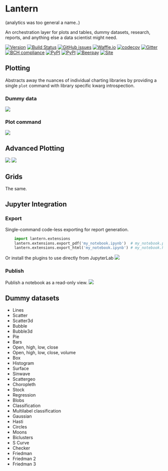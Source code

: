 # Lantern
(analytics was too general a name..)

An orchestration layer for plots and tables, dummy datasets, research, reports, and anything else a data scientist might need.

[![Version](https://img.shields.io/badge/version-0.0.10-lightgrey.svg)](https://img.shields.io/badge/version-0.0.10-lightgrey.svg)
[![Build Status](https://travis-ci.org/timkpaine/lantern.svg?branch=master)](https://travis-ci.org/timkpaine/lantern)
[![GitHub issues](https://img.shields.io/github/issues/timkpaine/lantern.svg)]()
[![Waffle.io](https://badge.waffle.io/timkpaine/lantern.svg?label=ready&title=Ready)](http://waffle.io/timkpaine/lantern)
[![codecov](https://codecov.io/gh/timkpaine/lantern/branch/master/graph/badge.svg)](https://codecov.io/gh/timkpaine/lantern)
[![Gitter](https://img.shields.io/gitter/room/nwjs/nw.js.svg)](https://gitter.im/pylantern/Lobby)
[![BCH compliance](https://bettercodehub.com/edge/badge/timkpaine/lantern?branch=master)](https://bettercodehub.com/)
[![PyPI](https://img.shields.io/pypi/v/pylantern.svg)]()
[![PyPI](https://img.shields.io/pypi/l/pylantern.svg)]()
[![Beerpay](https://beerpay.io/timkpaine/lantern/badge.svg?style=flat)](https://beerpay.io/timkpaine/lantern)
[![Site](https://img.shields.io/badge/Site--grey.svg?colorB=FFFFFF)](http://paine.nyc/lantern)

## Plotting
Abstracts away the nuances of individual charting libraries by providing a single `plot` command with library specific kwarg introspection.

### Dummy data
![](https://raw.githubusercontent.com/timkpaine/lantern/master/docs/preview.gif)

### Plot command
![](https://raw.githubusercontent.com/timkpaine/lantern/master/docs/preview2.gif)

## Advanced Plotting
![](https://raw.githubusercontent.com/timkpaine/lantern/master/docs/plot2.png)
![](https://raw.githubusercontent.com/timkpaine/lantern/master/docs/plot1.png)

## Grids
The same.

## Jupyter Integration
### Export
Single-command code-less exporting for report generation.
```python
    import lantern.extensions
    lantern.extensions.export_pdf('my_notebook.ipynb')  # my_notebook.pdf
    lantern.extensions.export_html('my_notebook.ipynb') # my_notebook.html
```
Or install the plugins to use directly from JupyterLab
![](https://raw.githubusercontent.com/timkpaine/lantern/master/docs/export.png)

### Publish
Publish a notebook as a read-only view.
![](https://raw.githubusercontent.com/timkpaine/lantern/master/docs/publish.png)


## Dummy datasets
- Lines
- Scatter
- Scatter3d
- Bubble
- Bubble3d
- Pie
- Bars
- Open, high, low, close
- Open, high, low, close, volume
- Box
- Histogram
- Surface
- Sinwave
- Scattergeo
- Choropleth
- Stock
- Regression
- Blobs
- Classification
- Multilabel classification
- Gaussian
- Hasti
- Circles
- Moons
- Biclusters
- S Curve
- Checker
- Friedman
- Friedman 2
- Friedman 3
